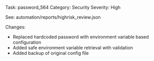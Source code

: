 Task: password_564
Category: Security
Severity: High

See: automation/reports/highrisk_review.json

Changes:
- Replaced hardcoded password with environment variable based configuration
- Added safe environment variable retrieval with validation
- Added backup of original config file
